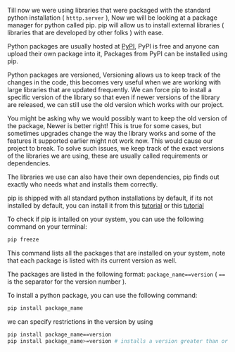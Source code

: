 Till now we were using libraries that were packaged with the standard python installation ( `htttp.server` ), Now we will be looking at a package manager for python called pip. pip will allow us to install external libraries ( libraries that are developed by other folks ) with ease.

Python packages are usually hosted at [PyPI](https://pypi.org/), PyPI is free and anyone can upload their own package into it, Packages from PyPI can be installed using pip.

Python packages are versioned, Versioning allows us to keep track of the changes in the code, this becomes very useful when we are working with large libraries that are updated frequently. We can force pip to install a specific version of the library so that even if newer versions of the library are released, we can still use the old version which works with our project.

You might be asking why we would possibly want to keep the old version of the package, Newer is better right!
This is true for some cases, but sometimes upgrades change the way the library works and some of the features it supported earlier might not work now. This would cause our project to break. To solve such issues, we keep track of the exact versions of the libraries we are using, these are usually called requirements or dependencies.

The libraries we use can also have their own dependencies, pip finds out exactly who needs what and installs them correctly.

pip is shipped with all standard python installations by default, if its not installed by default, you can install it from this [tutorial](https://pip.pypa.io/en/stable/installation/#ensurepip) or this [tutorial](https://www.makeuseof.com/tag/install-pip-for-python/)

To check if pip is intalled on your system, you can use the following command on your terminal:

```bash
pip freeze
```

This command lists all the packages that are installed on your system, note that each package is listed with its current version as well.

The packages are listed in the following format: `package_name==version` ( `==` is the separator for the version number ).

To install a python package, you can use the following command:

```bash
pip install package_name
```

we can specify restrictions in the version by using

```bash
pip install package_name==version
pip install package_name>=version # installs a version greater than or equal to the specified version
```
